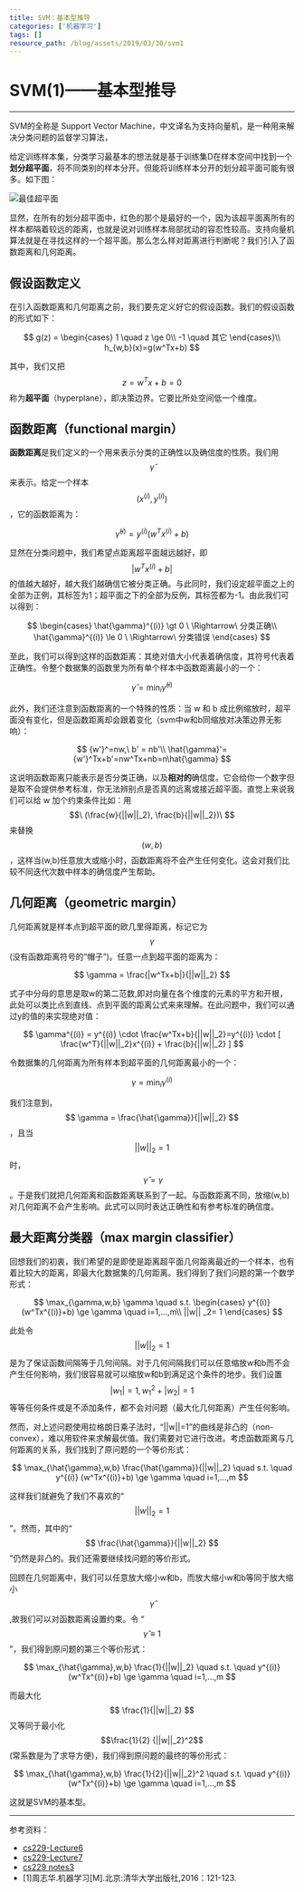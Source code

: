 ```yaml
---
title: SVM：基本型推导
categories: ['机器学习']
tags: []
resource_path: /blog/assets/2019/03/30/svm1
---
```


<script type="text/javascript" async src="https://cdn.mathjax.org/mathjax/latest/MathJax.js?config=TeX-MML-AM_CHTML"> </script>

SVM(1)——基本型推导
===

---

SVM的全称是 Support Vector Machine，中文译名为支持向量机，是一种用来解决分类问题的监督学习算法，

给定训练样本集，分类学习最基本的想法就是基于训练集D在样本空间中找到一个**划分超平面**，将不同类别的样本分开。但能将训练样本分开的划分超平面可能有很多。如下图：  

![最佳超平面]({{page.resource_path}}/choose_hyperplane.png)

显然，在所有的划分超平面中，红色的那个是最好的一个，因为该超平面离所有的样本都隔着较远的距离，也就是说对训练样本局部扰动的容忍性较高。支持向量机算法就是在寻找这样的一个超平面。那么怎么样对距离进行判断呢？我们引入了函数距离和几何距离。

假设函数定义
---

在引入函数距离和几何距离之前，我们要先定义好它的假设函数。我们的假设函数的形式如下：

$$
g(z) =
\begin{cases}
    1 \quad  z \ge 0\\
    -1 \quad 其它
\end{cases}\\
h_{w,b}(x)=g(w^Tx+b)
$$

其中，我们又把
$$ \ z=w^Tx+b=0 \ $$
称为**超平面**（hyperplane），即决策边界。它要比所处空间低一个维度。

函数距离（functional margin）
---

**函数距离**是我们定义的一个用来表示分类的正确性以及确信度的性质。我们用
$$ \ \hat{\gamma} \ $$
来表示。给定一个样本
$$ \ (x^{(i)}, y^{(i)})\ $$
，它的函数距离为：

$$
\hat{\gamma}^{(i)} = y^{(i)}(w^Tx^{(i)}+b)
$$

显然在分类问题中，我们希望点距离超平面越远越好，即
$$ \ |w^Tx^{(i)}+b|\ $$
的值越大越好，越大我们越确信它被分类正确。与此同时，我们设定超平面之上的全部为正例，其标签为1；超平面之下的全部为反例，其标签都为-1。由此我们可以得到：

$$
\begin{cases}
    \hat{\gamma}^{(i)} \gt 0 \ 
    \Rightarrow\ 分类正确\\
    \hat{\gamma}^{(i)} \le 0 \ 
     \Rightarrow\ 分类错误
\end{cases}
$$

至此，我们可以得到这样的函数距离：其绝对值大小代表着确信度，其符号代表着正确性。令整个数据集的函数里为所有单个样本中函数距离最小的一个：

$$\hat{\gamma} = \min_i \hat{\gamma}^{(i)}$$

此外，我们还注意到函数距离的一个特殊的性质：当 w 和 b 成比例缩放时，超平面没有变化，但是函数距离却会跟着变化（svm中w和b同缩放对决策边界无影响）：

$$
{w'}^=nw,\ b' = nb'\\
\hat{\gamma}'={w'}^Tx+b'=nw^Tx+nb=n\hat{\gamma}
$$

这说明函数距离只能表示是否分类正确，以及**相对的**确信度。它会给你一个数字但是取不会提供参考标准，你无法辨别点是否真的远离或接近超平面。直觉上来说我们可以给 w 加个约束条件比如：用
$$\ (\frac{w}{||w||_2}, \frac{b}{||w||_2})\ $$
来替换
$$ \ (w,b)\ $$
，这样当(w,b)任意放大或缩小时，函数距离将不会产生任何变化。这会对我们比较不同迭代次数中样本的确信度产生帮助。

几何距离（geometric margin）
---

几何距离就是样本点到超平面的欧几里得距离，标记它为
$$ \gamma $$
(没有函数距离符号的“帽子”)。任意一点到超平面的距离为：

$$
\gamma = \frac{|w^Tx+b|}{||w||_2}
$$

式子中分母的意思是取w的第二范数,即对向量在各个维度的元素的平方和开根，此处可以类比点到直线、点到平面的距离公式来来理解。在此问题中，我们可以通过y的值的来实现绝对值：

$$
\gamma^{(i)} = y^{(i)} \cdot \frac{w^Tx+b}{||w||_2}=y^{(i)} \cdot [ \frac{w^T}{||w||_2}x^{(i)} + \frac{b}{||w||_2} ]
$$

令数据集的几何距离为所有样本到超平面的几何距离最小的一个：

$$
\gamma = \min_i \gamma^{(i)}
$$

我们注意到，
$$ \gamma = \frac{\hat{\gamma}}{||w||_2} $$
，且当
$$ \ ||w||_2 =1\ $$
时，
$$ \ \hat{\gamma} = \gamma $$
。于是我们就把几何距离和函数距离联系到了一起。与函数距离不同，放缩(w,b)对几何距离不会产生影响。此式可以同时表达正确性和有参考标准的确信度。

最大距离分类器（max margin classifier）
---

回想我们的初衷，我们希望的是即使是距离超平面几何距离最近的一个样本，也有着比较大的距离，即最大化数据集的几何距离。我们得到了我们问题的第一个数学形式：

$$
\max_{\gamma,w,b} \gamma \quad
s.t.
\begin{cases}
    y^{(i)} (w^Tx^{(i)}+b) \ge \gamma \quad i=1,...,m\\
    ||w|| _2= 1
\end{cases}
$$

此处令
$$||w||_2=1$$
是为了保证函数间隔等于几何间隔。对于几何间隔我们可以任意缩放w和b而不会产生任何影响，我们很容易就可以缩放w和b到满足这个条件的地步。我们设置
$$|w_1|=1,w_1^2+|w_2|=1$$
等等任何条件或是不添加条件，都不会对问题（最大化几何距离）产生任何影响。

然而，对上述问题使用拉格朗日乘子法时，“\|\|w\|\|=1”的曲线是非凸的（non-convex），难以用软件来求解最优值。我们需要对它进行改进。考虑函数距离与几何距离的关系，我们找到了原问题的一个等价形式：

$$
\max_{\hat{\gamma},w,b} \frac{\hat{\gamma}}{||w||_2} \quad
s.t.  \quad  y^{(i)} (w^Tx^{(i)}+b) \ge \gamma \quad i=1,...,m
$$

这样我们就避免了我们不喜欢的“
$$||w||_2=1$$
”。然而，其中的“
$$ \frac{\hat{\gamma}}{||w||_2} $$
”仍然是非凸的。我们还需要继续找问题的等价形式。

回顾在几何距离中，我们可以任意放大缩小w和b，而放大缩小w和b等同于放大缩小
$$
\hat{\gamma}
$$
,故我们可以对函数距离设置约束。令
“
$$ \hat{\gamma} \equiv1 $$
”，我们得到原问题的第三个等价形式：

$$
\max_{\hat{\gamma},w,b} \frac{1}{||w||_2} \quad
s.t.  \quad  y^{(i)} (w^Tx^{(i)}+b) \ge \gamma \quad i=1,...,m
$$

而最大化
$$ \frac{1}{||w||_2} $$
又等同于最小化
$$\frac{1}{2} {||w||_2}^2$$
(常系数是为了求导方便)，我们得到原问题的最终的等价形式：

$$
\max_{\hat{\gamma},w,b} \frac{1}{2}{||w||_2}^2 \quad
s.t.  \quad  y^{(i)} (w^Tx^{(i)}+b) \ge \gamma \quad i=1,...,m
$$

这就是SVM的基本型。

---

参考资料：

* [cs229-Lecture6](https://www.youtube.com/watch?v=qyyJKd-zXRE&index=2&list=WL)
* [cs229-Lecture7](https://www.youtube.com/watch?v=s8B4A5ubw6c&list=WL&index=1)
* [cs229 notes3](http://cs229.stanford.edu/notes/cs229-notes3.pdf)
* [1]周志华.机器学习[M].北京:清华大学出版社,2016：121-123.